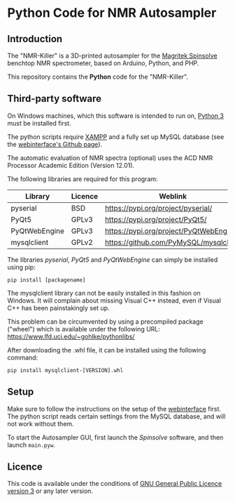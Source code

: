 # Python Code for NMR Autosampler

## Introduction

The "NMR-Killer" is a 3D-printed autosampler for the [Magritek Spinsolve](https://magritek.com/products/spinsolve/) benchtop NMR spectrometer, based on Arduino, Python, and PHP.

This repository contains the **Python** code for the "NMR-Killer".

## Third-party software

On Windows machines, which this software is intended to run on, [Python 3](https://www.python.org/) must be installed first.

The python scripts require [XAMPP](https://www.apachefriends.org/de/index.html) and a fully set up MySQL database (see the [webinterface's Github page](https://github.com/marcodyga/nmr_autosampler_webapp)).

The automatic evaluation of NMR spectra (optional) uses the ACD NMR Processor Academic Edition (Version 12.01).

The following libraries are required for this program:

| Library       | Licence | Weblink                                 |
| --------------|---------|-----------------------------------------|
| pyserial      | BSD     | https://pypi.org/project/pyserial/      |
| PyQt5         | GPLv3   | https://pypi.org/project/PyQt5/         |
| PyQtWebEngine | GPLv3   | https://pypi.org/project/PyQtWebEngine/ |
| mysqlclient   | GPLv2   | https://github.com/PyMySQL/mysqlclient  |

The libraries *pyserial*, *PyQt5* and *PyQtWebEngine* can simply be installed using pip:

```
pip install [packagename]
```

The mysqlclient library can not be easily installed in this fashion on Windows. It will complain about missing Visual C++ instead, even if Visual C++ has been painstakingly set up. 

This problem can be circumvented by using a precompiled package ("wheel") which is available under the following URL: https://www.lfd.uci.edu/~gohlke/pythonlibs/

After downloading the .whl file, it can be installed using the following command:

```
pip install mysqlclient-[VERSION].whl
```

## Setup

Make sure to follow the instructions on the setup of the [webinterface](https://github.com/marcodyga/nmr_autosampler_webapp) first. The python script reads certain settings from the MySQL database, and will not work without them.

To start the Autosampler GUI, first launch the *Spinsolve* software, and then launch `main.pyw`. 

## Licence

This code is available under the conditions of [GNU General Public Licence version 3](https://www.gnu.org/licenses/gpl-3.0.en.html) or any later version.
